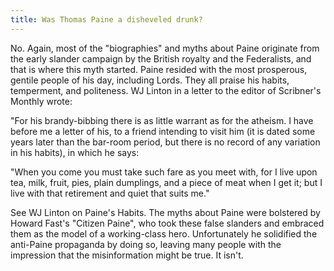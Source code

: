 ```yaml
---
title: Was Thomas Paine a disheveled drunk?
---
```

   No.  Again, most of the "biographies" and myths about Paine originate from
   the early slander campaign by the British royalty and the Federalists, and
   that is where this myth started.  Paine resided with the most prosperous,
   gentile people of his day, including Lords. They all praise his habits,
   temperment, and politeness. WJ Linton in a letter to the editor of
   Scribner's Monthly wrote:

   "For his brandy-bibbing there is as little warrant as for the atheism.
   I have before me a letter of his, to a friend intending to visit him
   (it is dated some years later than the bar-room period, but there is
   no record of any variation in his habits), in which he says:

   "When you come you must take such fare as you meet with,
   for I live upon tea, milk, fruit, pies, plain dumplings, and
   a piece of meat when I get it; but I live with that retirement
   and quiet that suits me."

   See WJ Linton on Paine's Habits.  The myths about Paine were bolstered by
   Howard Fast's "Citizen Paine", who took these false slanders and embraced
   them as the model of a working-class hero. Unfortunately he solidified the
   anti-Paine propaganda by doing so, leaving many people with the impression
   that the misinformation might be true. It isn't.
